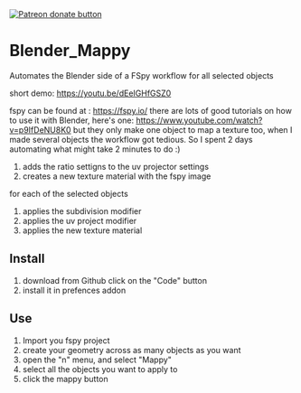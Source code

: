 <span class="badge-patreon">
<a href="https://www.patreon.com/anthonyaragues" title="Donate to this project using Patreon"><img src="https://img.shields.io/badge/patreon-donate-yellow.svg" alt="Patreon donate button" /></a>
</span>

# Blender_Mappy

Automates the Blender side of a FSpy workflow for all selected objects

short demo: https://youtu.be/dEeIGHfGSZ0

fspy can be found at : https://fspy.io/
there are lots of good tutorials on how to use it with Blender, here's one: https://www.youtube.com/watch?v=p9IfDeNU8K0
but they only make one object to map a texture too, when I made several objects the workflow got tedious. So I spent 2 days automating what might take 2 minutes to do :)

1. adds the ratio settigns to the uv projector settings
2. creates a new texture material with the fspy image

for each of the selected objects
1. applies the subdivision modifier
2. applies the uv project modifier
3. applies the new texture material

## Install

1. download from Github click on the "Code" button
2. install it in prefences addon

## Use

1. Import you fspy project
2. create your geometry across as many objects as you want
3. open the "n" menu, and select "Mappy"
4. select all the objects you want to apply to
5. click the mappy button
